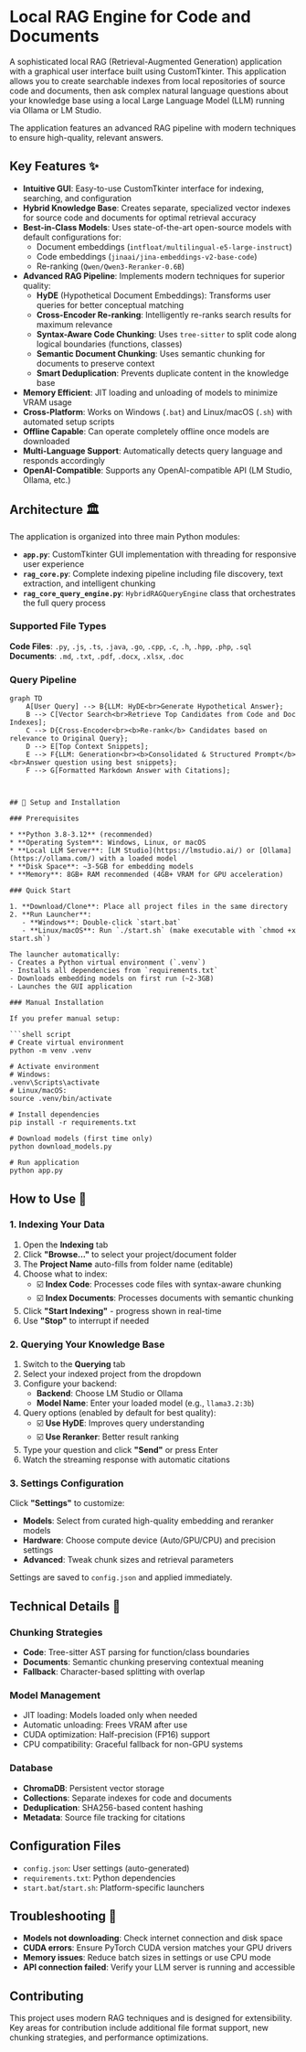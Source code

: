 # Local RAG Engine for Code and Documents

A sophisticated local RAG (Retrieval-Augmented Generation) application with a graphical user interface built using CustomTkinter. This application allows you to create searchable indexes from local repositories of source code and documents, then ask complex natural language questions about your knowledge base using a local Large Language Model (LLM) running via Ollama or LM Studio.

The application features an advanced RAG pipeline with modern techniques to ensure high-quality, relevant answers.

## Key Features ✨

* **Intuitive GUI**: Easy-to-use CustomTkinter interface for indexing, searching, and configuration
* **Hybrid Knowledge Base**: Creates separate, specialized vector indexes for source code and documents for optimal retrieval accuracy
* **Best-in-Class Models**: Uses state-of-the-art open-source models with default configurations for:
  * Document embeddings (`intfloat/multilingual-e5-large-instruct`)
  * Code embeddings (`jinaai/jina-embeddings-v2-base-code`) 
  * Re-ranking (`Qwen/Qwen3-Reranker-0.6B`)
* **Advanced RAG Pipeline**: Implements modern techniques for superior quality:
  * **HyDE** (Hypothetical Document Embeddings): Transforms user queries for better conceptual matching
  * **Cross-Encoder Re-ranking**: Intelligently re-ranks search results for maximum relevance
  * **Syntax-Aware Code Chunking**: Uses `tree-sitter` to split code along logical boundaries (functions, classes)
  * **Semantic Document Chunking**: Uses semantic chunking for documents to preserve context
  * **Smart Deduplication**: Prevents duplicate content in the knowledge base
* **Memory Efficient**: JIT loading and unloading of models to minimize VRAM usage
* **Cross-Platform**: Works on Windows (`.bat`) and Linux/macOS (`.sh`) with automated setup scripts
* **Offline Capable**: Can operate completely offline once models are downloaded
* **Multi-Language Support**: Automatically detects query language and responds accordingly
* **OpenAI-Compatible**: Supports any OpenAI-compatible API (LM Studio, Ollama, etc.)

## Architecture 🏛️

The application is organized into three main Python modules:

* **`app.py`**: CustomTkinter GUI implementation with threading for responsive user experience
* **`rag_core.py`**: Complete indexing pipeline including file discovery, text extraction, and intelligent chunking
* **`rag_core_query_engine.py`**: `HybridRAGQueryEngine` class that orchestrates the full query process

### Supported File Types

**Code Files**: `.py`, `.js`, `.ts`, `.java`, `.go`, `.cpp`, `.c`, `.h`, `.hpp`, `.php`, `.sql`
**Documents**: `.md`, `.txt`, `.pdf`, `.docx`, `.xlsx`, `.doc`

### Query Pipeline

```mermaid
graph TD
    A[User Query] --> B{LLM: HyDE<br>Generate Hypothetical Answer};
    B --> C[Vector Search<br>Retrieve Top Candidates from Code and Doc Indexes];
    C --> D{Cross-Encoder<br><b>Re-rank</b> Candidates based on relevance to Original Query};
    D --> E[Top Context Snippets];
    E --> F{LLM: Generation<br><b>Consolidated & Structured Prompt</b><br>Answer question using best snippets};
    F --> G[Formatted Markdown Answer with Citations];
```
```


## 🚀 Setup and Installation

### Prerequisites

* **Python 3.8-3.12** (recommended)
* **Operating System**: Windows, Linux, or macOS
* **Local LLM Server**: [LM Studio](https://lmstudio.ai/) or [Ollama](https://ollama.com/) with a loaded model
* **Disk Space**: ~3-5GB for embedding models
* **Memory**: 8GB+ RAM recommended (4GB+ VRAM for GPU acceleration)

### Quick Start

1. **Download/Clone**: Place all project files in the same directory
2. **Run Launcher**: 
   - **Windows**: Double-click `start.bat`
   - **Linux/macOS**: Run `./start.sh` (make executable with `chmod +x start.sh`)

The launcher automatically:
- Creates a Python virtual environment (`.venv`)
- Installs all dependencies from `requirements.txt`
- Downloads embedding models on first run (~2-3GB)
- Launches the GUI application

### Manual Installation

If you prefer manual setup:

```shell script
# Create virtual environment
python -m venv .venv

# Activate environment
# Windows:
.venv\Scripts\activate
# Linux/macOS:
source .venv/bin/activate

# Install dependencies
pip install -r requirements.txt

# Download models (first time only)
python download_models.py

# Run application
python app.py
```


## How to Use 📖

### 1. Indexing Your Data

1. Open the **Indexing** tab
2. Click **"Browse..."** to select your project/document folder
3. The **Project Name** auto-fills from folder name (editable)
4. Choose what to index:
   - ☑️ **Index Code**: Processes code files with syntax-aware chunking
   - ☑️ **Index Documents**: Processes documents with semantic chunking
5. Click **"Start Indexing"** - progress shown in real-time
6. Use **"Stop"** to interrupt if needed

### 2. Querying Your Knowledge Base

1. Switch to the **Querying** tab
2. Select your indexed project from the dropdown
3. Configure your backend:
   - **Backend**: Choose LM Studio or Ollama
   - **Model Name**: Enter your loaded model (e.g., `llama3.2:3b`)
4. Query options (enabled by default for best quality):
   - ☑️ **Use HyDE**: Improves query understanding
   - ☑️ **Use Reranker**: Better result ranking
5. Type your question and click **"Send"** or press Enter
6. Watch the streaming response with automatic citations

### 3. Settings Configuration

Click **"Settings"** to customize:

- **Models**: Select from curated high-quality embedding and reranker models
- **Hardware**: Choose compute device (Auto/GPU/CPU) and precision settings
- **Advanced**: Tweak chunk sizes and retrieval parameters

Settings are saved to `config.json` and applied immediately.

## Technical Details 🔧

### Chunking Strategies

- **Code**: Tree-sitter AST parsing for function/class boundaries
- **Documents**: Semantic chunking preserving contextual meaning
- **Fallback**: Character-based splitting with overlap

### Model Management

- JIT loading: Models loaded only when needed
- Automatic unloading: Frees VRAM after use
- CUDA optimization: Half-precision (FP16) support
- CPU compatibility: Graceful fallback for non-GPU systems

### Database

- **ChromaDB**: Persistent vector storage
- **Collections**: Separate indexes for code and documents
- **Deduplication**: SHA256-based content hashing
- **Metadata**: Source file tracking for citations

## Configuration Files

- `config.json`: User settings (auto-generated)
- `requirements.txt`: Python dependencies
- `start.bat`/`start.sh`: Platform-specific launchers

## Troubleshooting 🔧

- **Models not downloading**: Check internet connection and disk space
- **CUDA errors**: Ensure PyTorch CUDA version matches your GPU drivers
- **Memory issues**: Reduce batch sizes in settings or use CPU mode
- **API connection failed**: Verify your LLM server is running and accessible

## Contributing

This project uses modern RAG techniques and is designed for extensibility. Key areas for contribution include additional file format support, new chunking strategies, and performance optimizations.